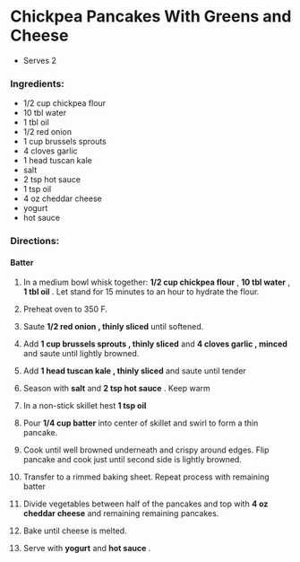 # Chickpea Pancakes With Greens and Cheese 

* Serves 2 
### Ingredients: 
* 1/2 cup chickpea flour
* 10 tbl water
* 1 tbl oil
* 1/2 red onion
* 1 cup brussels sprouts
* 4 cloves garlic
* 1 head tuscan kale
*  salt
* 2 tsp hot sauce
* 1 tsp oil
* 4 oz cheddar cheese
*  yogurt
*  hot sauce

### Directions: 

#### Batter
1. In a medium bowl whisk together: **1/2 cup chickpea flour** , **10 tbl water** , **1 tbl oil** . Let stand for 15 minutes to an hour to hydrate the flour. 


2. Preheat oven to 350 F. 
3. Saute **1/2 red onion , thinly sliced** until softened. 
4. Add **1 cup brussels sprouts , thinly sliced** and **4 cloves garlic , minced** and saute until lightly browned. 
5. Add **1 head tuscan kale , thinly sliced** and saute until tender 
6. Season with **salt** and **2 tsp hot sauce** . Keep warm 
7. In a non-stick skillet hest **1 tsp oil** 
8. Pour **1/4 cup batter** into center of skillet and swirl to form a thin pancake. 
9. Cook until well browned underneath and crispy around edges. Flip pancake and cook just until second side is lightly browned. 
10. Transfer to a rimmed baking sheet. Repeat process with remaining batter 
11. Divide vegetables between half of the pancakes and top with **4 oz cheddar cheese** and remaining remaining pancakes. 
12. Bake until cheese is melted. 
13. Serve with **yogurt** and **hot sauce** . 
